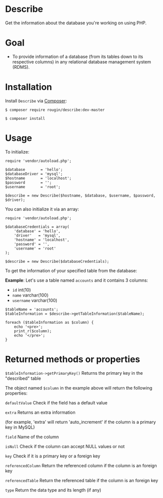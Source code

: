 Describe
========

Get the information about the database you're working on using PHP.

Goal
====

* To provide information of a database (from its tables down to its respective columns) in any relational database management system (RDMS).

Installation
============

Install ```Describe``` via [Composer](https://getcomposer.org):

```$ composer require rougin/describe:dev-master```

```$ composer install```

Usage
========

To initialize:

```
require 'vendor/autoload.php';

$database       = 'hello';
$databaseDriver = 'mysql';
$hostname       = 'localhost';
$password       = '';
$username       = 'root';

$describe = new Describe($hostname, $database, $username, $password, $driver);
```

You can also initialize it via an array:

```
require 'vendor/autoload.php';

$databaseCredentials = array(
	'database' = 'hello',
	'driver'   = 'mysql',
	'hostname' = 'localhost',
	'password' = '',
	'username' = 'root'
);

$describe = new Describe($databaseCredentials);
```

To get the information of your specified table from the database:

**Example**: Let's use a table named ```accounts``` and it contains 3 columns:

* ```id```       int(10)
* ```name```     varchar(100)
* ```username``` varchar(100) 

```
$tableName = 'accounts';
$tableInformation = $describe->getTableInformation($tableName);

foreach ($tableInformation as $column) {
	echo '<pre>';
	print_r($column);
	echo '</pre>';
}
```

Returned methods or properties
==============================

```$tableInformation->getPrimaryKey()``` Returns the primary key in the "described" table

The object named ```$column``` in the example above will return the following properties:

```defaultValue``` Check if the field has a default value

```extra``` Returns an extra information

(for example, 'extra' will return 'auto_increment' if the column is a primary key in MySQL)

```field``` Name of the column

```isNull``` Check if the column can accept NULL values or not

```key``` Check if it is a primary key or a foreign key

```referencedColumn``` Return the referenced column if the column is an foreign key

```referencedTable``` Return the referenced table if the column is an foreign key

```type``` Return the data type and its length (if any)
